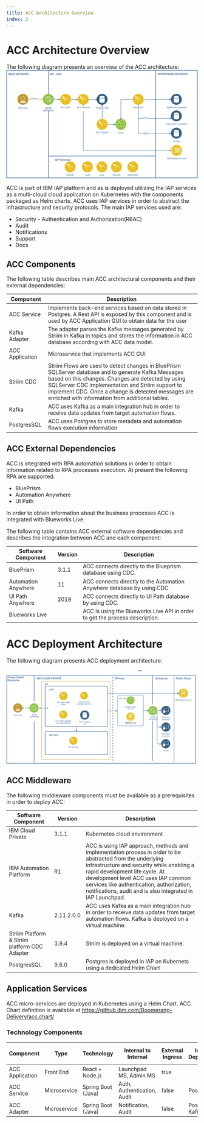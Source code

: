 ```yaml
---
title: ACC Architecture Overview
index: 2
---
```


# ACC Architecture Overview
The following diagram presents an overview of the ACC architecture:
 ![ACC MVP Architecture Overview](./assets/ACC_Overview.jpg "ACC Architecture Overview")

ACC is part of IBM IAP platform and as is deployed utilizing the IAP services as a multi-cloud cloud application on  Kubernetes with the components packaged as Helm charts. ACC uses IAP services in order to abstract the infrastructure and security protocols. The main IAP services used are:
- Security - Authentication and Authorization(RBAC)
- Audit
- Notifications 
- Support
- Docs

## ACC Components
The following table describes main ACC architectural components and their external dependencies:

| Component |  Description |
|---|---|
| ACC Service | Implements back-end services based on data stored  in Postgres. A Rest API is exposed by this component and is used by ACC Application GUI to obtain data for the user | 
| Kafka Adapter | The adapter parses the Kafka messages generated by Striim in Kafka in topics and stores the information in ACC database according with ACC data model. | 
| ACC Application | Microservice that implements ACC GUI | 
| Striim CDC  | Striim Flows are used to detect changes in BluePrism SQLServer database and to generate Kafka Messages based on this changes. Changes are detected by using SQLServer CDC implementation and Striim support to implement CDC. Once a change is detected messages are enriched with information from additional tables. | 
| Kafka | ACC uses Kafka as a main integration hub in order to receive data updates from target automation flows. |
| PostgresSQL | ACC uses Postgres to store metadata and automation flows execution information |

## ACC External Dependencies
ACC is  integrated with RPA automation solutions in order to obtain information related to RPA processes execution. At present the following RPA are supported:
- BluePrism
- Automation Anywhere 
- UI Path

In order to obtain information about the business processes ACC is integrated with Blueworks Live.

The following table contains ACC external software dependencies and describes the integration between ACC and each component:

| Software Component |  Version | Description |
|---|---|--|
| BluePrism | 3.1.1 | ACC connects directly to the Blueprism database using CDC.   
| Automation Anywhere | 11 | ACC connects directly to the Automation Anywhere  database by using CDC.
| UI Path Anywhere | 2019 | ACC connects directly to  UI Path database by using CDC.
| Blueworks Live |  | ACC is using the Blueworks Live API in order to get the process description.  | 

# ACC Deployment Architecture
The following diagram presents ACC deployment architecture:

 ![ACC MVP Deployment Architecture](./assets/ACC_MVP_Deployment.jpg "ACC Deployment Architecture")


## ACC Middleware 
The following middleware components must be available as a prerequisites in order to deploy ACC:

| Software Component |  Version | Description |
|---|---|--|
| IBM Cloud Private | 3.1.1 | Kubernetes cloud environment |
| IBM Automation Platform | R1 |  ACC is using IAP  approach, methods and implementation process in order to be abstracted from the underlying infrastructure and security while enabling a rapid development life cycle. At development level ACC uses IAP common services like authentication, authorization, notifications, audit and is also integrated in IAP Launchpad. |
| Kafka | 2.11.2.0.0 | ACC uses Kafka as a main integration hub in order to receive data updates from target automation flows. Kafka is deployed on a virtual machine. |
| Striim Platform & Striim platform CDC Adapter | 3.9.4 | Striim is deployed on a virtual machine.  |
| PostgresSQL | 9.6.0 | Postgres is deployed in IAP on Kubernets using a dedicated Helm Chart |

## Application Services
ACC micro-services are deployed in Kubernetes using a Helm Chart. ACC Chart definition is available at https://github.ibm.com/Boomerang-Delivery/acc.chart/

### Technology Components 
| Component | Type         | Technology               | Internal to Internal      | External Ingress | Internal Dependency | External Dependency | Optional Side Cars |
| --------- | ------------ | ------------------------ | ----------------------- | ---------------- | ------------------- | ------------------- | ------------------ |
| ACC Application     | Front End    | React + Node.js          | Launchpad MS, Admin MS  | true             |                     |                     |                        |
| ACC Service     | Microservice | Spring Boot (Java)       | Auth, Authentication, Audit               | false             | Postgres             |   BlueWorks Live                  |  |
| ACC Adapter | Microservice | Spring Boot (Java)       | Notification, Audit              | false             | Postgres, Kafka |